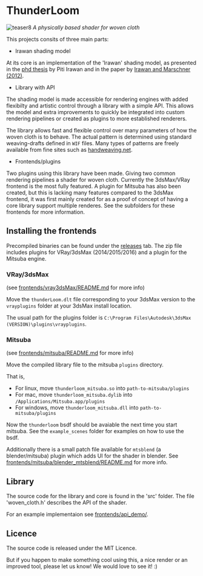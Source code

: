 ThunderLoom
===
![teaser8](https://cloud.githubusercontent.com/assets/116268/18617674/92d092c4-7dd5-11e6-9e2d-04d64c712c40.png)
*A physically based shader for woven cloth*

This projects consits of three main parts:

* Irawan shading model

At its core is an implementation of the 'Irawan' shading model, as presented in
the [phd thesis](http://www.cs.cornell.edu/~srm/publications/IrawanThesis.pdf)
by Piti Irawan and in the paper by 
[Irawan and Marschner (2012)](http://www.cs.cornell.edu/~srm/publications/TOG12-cloth.html).

* Library with API

The shading model is made accessible for rendering engines with added
flexibilty and artistic control through a library with a simple API. This 
allows the model and extra improvements to quickly be integrated into custom
rendering pipelines or created as plugins to more established renderers.

The library allows fast and flexible control over many parameters of how the
woven cloth is to behave. The actual pattern is determined using standard 
weaving-drafts defined in `WIF` files.
Many types of patterns are freely available from fine sites
such as [handweaving.net](http://handweaving.net).

* Frontends/plugins

Two plugins using this library have been made. Giving two common rendering
pipelines a shader for woven cloth. Currently the 3dsMax/VRay frontend is the
most fully featured. A plugin for Mitsuba has also been created, but this
is lacking many features compared to the 3dsMax frontend, it was first mainly 
created for as a proof of concept of having a core library support multiple renderes. 
See the subfolders for these frontends for
more information. 

## Installing the frontends
Precompiled binaries can be found under the [releases](https://github.com/vidarn/ThunderLoom/releases) tab. The zip file
includes plugins for VRay/3dsMax (2014/2015/2016) and a plugin for the Mitsuba
engine.

### VRay/3dsMax 
(see [frontends/vray3dsMax/README.md](https://github.com/vidarn/ThunderLoom/tree/master/frontends/vray3dsMax) for more info)

Move the `thunderLoom.dlt` file corresponding to your 3dsMax version to the
`vrayplugins` folder at your 3dsMax install location. 

The usual path for the plugins folder is
`C:\Program Files\Autodesk\3dsMax (VERSION)\plugins\vrayplugins`.

### Mitsuba
(see [frontends/mitsuba/README.md](https://github.com/vidarn/ThunderLoom/tree/master/frontends/mitsuba) for more info)

Move the compiled library file to the mitsuba `plugins` directory. 

That is,

* For linux, move `thunderloom_mitsuba.so` into `path-to-mitsuba/plugins`
* For mac, move `thunderloom_mitsuba.dylib` into `/Applications/Mitsuba.app/plugins`
* For windows, move `thunderloom_mitsuba.dll` into `path-to-mitsuba/plugins`

Now the `thunderloom` bsdf should be avaiable the next time you start mitsuba.
See the `example_scenes` folder for examples on how to use the bsdf.

Additionally there is a small patch file available for `mtsblend`
(a blender/mitsuba) plugin which adds UI for the shader in blender. 
See [frontends/mitsuba/blender_mtsblend/README.md](https://github.com/vidarn/ThunderLoom/tree/master/frontends/mitsuba/blender_mtsblend) for more info.

## Library
The source code for the library and core is found in the 'src' folder. 
The file 'woven_cloth.h' describes the API of the shader.

For an example implementaion see [frontends/api_demo/](https://github.com/vidarn/ThunderLoom/tree/master/frontends/api_demo).

## Licence
The source code is released under the MIT Licence.

But if you happen to make something cool using this, a nice render or an 
improved tool, please let us know! We would love to see it! :)
